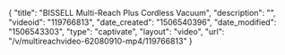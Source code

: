{
    "title": "BISSELL Multi-Reach Plus Cordless Vacuum",
    "description": "",
    "videoid": "119766813",
    "date_created": "1506540396",
    "date_modified": "1506543303",
    "type": "captivate",
    "layout": "video",
    "url": "\/v\/multireachvideo-62080910-mp4\/119766813"
}
